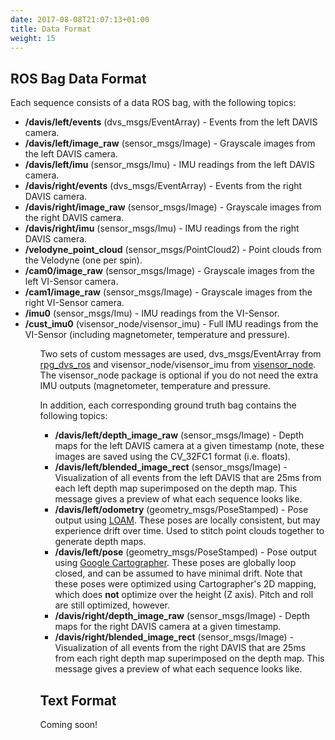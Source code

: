 ```yaml
---
date: 2017-08-08T21:07:13+01:00
title: Data Format
weight: 15
---
```

## ROS Bag Data Format
Each sequence consists of a data ROS bag, with the following topics:
<ul>
<li><b>/davis/left/events</b> (dvs_msgs/EventArray) - Events from the left DAVIS camera.</li>
<li><b>/davis/left/image_raw</b> (sensor_msgs/Image) - Grayscale images from the left DAVIS camera.</li>
<li><b>/davis/left/imu</b> (sensor_msgs/Imu) - IMU readings from the left DAVIS camera.</li>
<li><b>/davis/right/events</b> (dvs_msgs/EventArray) - Events from the right DAVIS camera.</li>
<li><b>/davis/right/image_raw</b> (sensor_msgs/Image) - Grayscale images from the right DAVIS camera.</li>
<li><b>/davis/right/imu</b> (sensor_msgs/Imu) - IMU readings from the right DAVIS camera.</li>
<li><b>/velodyne_point_cloud</b> (sensor_msgs/PointCloud2) - Point clouds from the Velodyne (one per spin).</li>
<li><b>/cam0/image_raw</b> (sensor_msgs/Image) - Grayscale images from the left VI-Sensor camera.</li>
<li><b>/cam1/image_raw</b> (sensor_msgs/Image) - Grayscale images from the right VI-Sensor camera.</li>
<li><b>/imu0</b> (sensor_msgs/Imu) - IMU readings from the VI-Sensor.</li>
<li><b>/cust_imu0</b> (visensor_node/visensor_imu) - Full IMU readings from the VI-Sensor (including magnetometer, temperature and pressure).</li>
<ul>

Two sets of custom messages are used, dvs_msgs/EventArray from <a href="https://github.com/uzh-rpg/rpg_dvs_ros">rpg_dvs_ros</a> and visensor_node/visensor_imu from <a href="https://github.com/ethz-asl/visensor_node">visensor_node</a>. The visensor_node package is optional if you do not need the extra IMU outputs (magnetometer, temperature and pressure.

In addition, each corresponding ground truth bag contains the following topics:
<ul>
<li><b>/davis/left/depth_image_raw</b> (sensor_msgs/Image) - Depth maps for the left DAVIS camera at a given timestamp (note, these images are saved using the CV_32FC1 format (i.e. floats).</li>
<li><b>/davis/left/blended_image_rect</b> (sensor_msgs/Image) - Visualization of all events from the left DAVIS that are 25ms from each left depth map superimposed on the depth map. This message gives a preview of what each sequence looks like.</li>
<li><b>/davis/left/odometry</b> (geometry_msgs/PoseStamped) - Pose output using <a href="https://www.ri.cmu.edu/publications/loam-lidar-odometry-and-mapping-in-real-time/">LOAM</a>. These poses are locally consistent, but may experience drift over time. Used to stitch point clouds together to generate depth maps.</li>
<li><b>/davis/left/pose</b> (geometry_msgs/PoseStamped) - Pose output using <a href="https://google-cartographer-ros.readthedocs.io/en/latest/">Google Cartographer</a>. These poses are globally loop closed, and can be assumed to have minimal drift. Note that these poses were optimized using Cartographer's 2D mapping, which does <b>not</b> optimize over the height (Z axis). Pitch and roll are still optimized, however.</li>
<li><b>/davis/right/depth_image_raw</b> (sensor_msgs/Image) - Depth maps for the right DAVIS camera at a given timestamp.</li>
<li><b>/davis/right/blended_image_rect</b> (sensor_msgs/Image) - Visualization of all events from the right DAVIS that are 25ms from each right depth map superimposed on the depth map. This message gives a preview of what each sequence looks like.</li>
</ul>

## Text Format

Coming soon!